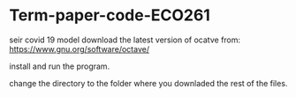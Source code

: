 # Term-paper-code-ECO261
seir covid 19 model
download the latest version of ocatve from: https://www.gnu.org/software/octave/

install and run the program.

change the directory to the folder where you downladed the rest of the files.
